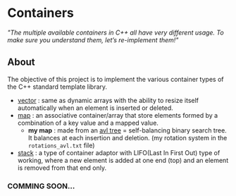 # Containers
*"The multiple available containers in C++ all have very different usage. To make sure you understand them, let’s re-implement them!"*

## About

The objective of this project is to implement the various container types of the C++ standard template library.
- [vector](#vector) : same as dynamic arrays with the ability to resize itself automatically when an element is inserted or deleted.
- [map](#map) : an associative container/array that store elements formed by a combination of a key value and a mapped value.
  - **my map** : made from an <ins>avl tree</ins> = self-balancing binary search tree.
It balances at each insertion and deletion.
(my rotation system in the `rotations_avl.txt` file)
- [stack](#stack) : a type of container adaptor with LIFO(Last In First Out) type of working, where a new element is added at one end (top) and an element is removed from that end only.  

### COMMING SOON...
